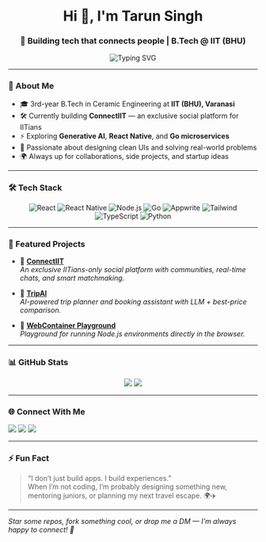 <h1 align="center">Hi 👋, I'm Tarun Singh</h1>
<h3 align="center">🚀 Building tech that connects people | B.Tech @ IIT (BHU)</h3>

<p align="center">
  <img src="https://readme-typing-svg.demolab.com?font=Fira+Code&weight=500&pause=1000&color=FE744D&center=true&width=435&lines=Full-stack+Developer+%7C+AI+Explorer;Founder+of+ConnectIIT;Lover+of+clean+UI%2C+fast+code%2C+and+big+ideas." alt="Typing SVG" />
</p>

---

### 🧠 About Me

- 🎓 3rd-year B.Tech in Ceramic Engineering at **IIT (BHU), Varanasi**
- 🛠️ Currently building **ConnectIIT** — an exclusive social platform for IITians
- ⚡ Exploring **Generative AI**, **React Native**, and **Go microservices**
- 🧩 Passionate about designing clean UIs and solving real-world problems
- 🌍 Always up for collaborations, side projects, and startup ideas

---

### 🛠️ Tech Stack

<div align="center">
  
  ![React](https://img.shields.io/badge/-React-222222?style=for-the-badge&logo=react)
  ![React Native](https://img.shields.io/badge/-React%20Native-222222?style=for-the-badge&logo=react)
  ![Node.js](https://img.shields.io/badge/-Node.js-222222?style=for-the-badge&logo=node.js)
  ![Go](https://img.shields.io/badge/-Golang-222222?style=for-the-badge&logo=go)
  ![Appwrite](https://img.shields.io/badge/-Appwrite-222222?style=for-the-badge&logo=appwrite)
  ![Tailwind](https://img.shields.io/badge/-Tailwind-222222?style=for-the-badge&logo=tailwind-css)
  ![TypeScript](https://img.shields.io/badge/-TypeScript-222222?style=for-the-badge&logo=typescript)
  ![Python](https://img.shields.io/badge/-Python-222222?style=for-the-badge&logo=python)

</div>

---

### 📌 Featured Projects

- 🔗 [**ConnectIIT**](https://github.com/your-username/connectiit)  
  *An exclusive IITians-only social platform with communities, real-time chats, and smart matchmaking.*

- 🔗 [**TripAI**](https://github.com/your-username/tripai)  
  *AI-powered trip planner and booking assistant with LLM + best-price comparison.*

- 🔗 [**WebContainer Playground**](https://github.com/your-username/webcontainer-playground)  
  *Playground for running Node.js environments directly in the browser.*

---

### 📊 GitHub Stats

<p align="center">
  <img src="https://github-readme-stats.vercel.app/api?username=tarunsingh0902&show_icons=true&theme=tokyonight" />
  <img src="https://github-readme-streak-stats.herokuapp.com?user=tarunsingh0902&theme=tokyonight" />
</p>

---

### 🌐 Connect With Me

<p align="left">
  <a href="https://www.linkedin.com/in/tarunsingh0902/" target="_blank"><img src="https://img.shields.io/badge/-LinkedIn-0A66C2?style=for-the-badge&logo=linkedin&logoColor=white"/></a>
  <a href="mailto:tarunsingh0902@gmail.com"><img src="https://img.shields.io/badge/-Gmail-EA4335?style=for-the-badge&logo=gmail&logoColor=white"/></a>
  <a href="https://twitter.com/tarunsingh0902" target="_blank"><img src="https://img.shields.io/badge/-Twitter-1DA1F2?style=for-the-badge&logo=twitter&logoColor=white"/></a>
</p>

---

### ⚡ Fun Fact
> “I don’t just build apps. I build experiences.”  
> When I’m not coding, I’m probably designing something new, mentoring juniors, or planning my next travel escape. 🌍✈️

---

*Star some repos, fork something cool, or drop me a DM — I’m always happy to connect! 🚀*
